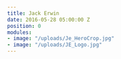```yaml
---
title: Jack Erwin
date: 2016-05-28 05:00:00 Z
position: 0
modules:
- image: "/uploads/Je_HeroCrop.jpg"
- image: "/uploads/JE_Logo.jpg"
---
```


